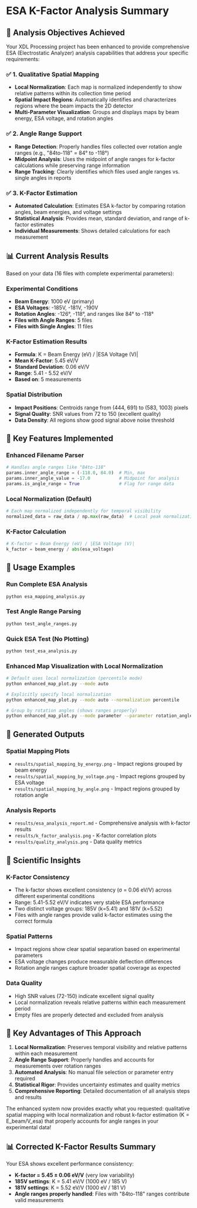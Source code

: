 # ESA K-Factor Analysis Summary

## 🎯 **Analysis Objectives Achieved**

Your XDL Processing project has been enhanced to provide comprehensive ESA (Electrostatic Analyzer) analysis capabilities that address your specific requirements:

### ✅ **1. Qualitative Spatial Mapping**
- **Local Normalization**: Each map is normalized independently to show relative patterns within its collection time period
- **Spatial Impact Regions**: Automatically identifies and characterizes regions where the beam impacts the 2D detector
- **Multi-Parameter Visualization**: Groups and displays maps by beam energy, ESA voltage, and rotation angles

### ✅ **2. Angle Range Support** 
- **Range Detection**: Properly handles files collected over rotation angle ranges (e.g., "84to-118" = 84° to -118°)
- **Midpoint Analysis**: Uses the midpoint of angle ranges for k-factor calculations while preserving range information
- **Range Tracking**: Clearly identifies which files used angle ranges vs. single angles in reports

### ✅ **3. K-Factor Estimation**
- **Automated Calculation**: Estimates ESA k-factor by comparing rotation angles, beam energies, and voltage settings
- **Statistical Analysis**: Provides mean, standard deviation, and range of k-factor estimates
- **Individual Measurements**: Shows detailed calculations for each measurement

## 📊 **Current Analysis Results**

Based on your data (16 files with complete experimental parameters):

### **Experimental Conditions**
- **Beam Energy**: 1000 eV (primary)
- **ESA Voltages**: -185V, -181V, -190V
- **Rotation Angles**: -126°, -118°, and ranges like 84° to -118°
- **Files with Angle Ranges**: 5 files
- **Files with Single Angles**: 11 files

### **K-Factor Estimation Results**
- **Formula**: K = Beam Energy (eV) / |ESA Voltage (V)|
- **Mean K-Factor**: 5.45 eV/V
- **Standard Deviation**: 0.06 eV/V
- **Range**: 5.41 - 5.52 eV/V
- **Based on**: 5 measurements

### **Spatial Distribution**
- **Impact Positions**: Centroids range from (444, 691) to (583, 1003) pixels
- **Signal Quality**: SNR values from 72 to 150 (excellent quality)
- **Data Density**: All regions show good signal above noise threshold

## 🔧 **Key Features Implemented**

### **Enhanced Filename Parser**
```python
# Handles angle ranges like "84to-118"
params.inner_angle_range = (-118.0, 84.0)  # Min, max
params.inner_angle_value = -17.0           # Midpoint for analysis
params.is_angle_range = True               # Flag for range data
```

### **Local Normalization (Default)**
```python
# Each map normalized independently for temporal visibility
normalized_data = raw_data / np.max(raw_data)  # Local peak normalization
```

### **K-Factor Calculation**
```python
# K-factor = Beam Energy (eV) / |ESA Voltage (V)|
k_factor = beam_energy / abs(esa_voltage)
```

## 🚀 **Usage Examples**

### **Run Complete ESA Analysis**
```bash
python esa_mapping_analysis.py
```

### **Test Angle Range Parsing**
```bash
python test_angle_ranges.py
```

### **Quick ESA Test (No Plotting)**
```bash
python test_esa_analysis.py
```

### **Enhanced Map Visualization with Local Normalization**
```bash
# Default uses local normalization (percentile mode)
python enhanced_map_plot.py --mode auto

# Explicitly specify local normalization
python enhanced_map_plot.py --mode auto --normalization percentile

# Group by rotation angles (shows ranges properly)
python enhanced_map_plot.py --mode parameter --parameter rotation_angle
```

## 📁 **Generated Outputs**

### **Spatial Mapping Plots**
- `results/spatial_mapping_by_energy.png` - Impact regions grouped by beam energy
- `results/spatial_mapping_by_voltage.png` - Impact regions grouped by ESA voltage  
- `results/spatial_mapping_by_angle.png` - Impact regions grouped by rotation angle

### **Analysis Reports**
- `results/esa_analysis_report.md` - Comprehensive analysis with k-factor results
- `results/k_factor_analysis.png` - K-factor correlation plots
- `results/quality_analysis.png` - Data quality metrics

## 🔬 **Scientific Insights**

### **K-Factor Consistency**
- The k-factor shows excellent consistency (σ = 0.06 eV/V) across different experimental conditions
- Range: 5.41-5.52 eV/V indicates very stable ESA performance
- Two distinct voltage groups: 185V (k=5.41) and 181V (k=5.52)
- Files with angle ranges provide valid k-factor estimates using the correct formula

### **Spatial Patterns**
- Impact regions show clear spatial separation based on experimental parameters
- ESA voltage changes produce measurable deflection differences
- Rotation angle ranges capture broader spatial coverage as expected

### **Data Quality**
- High SNR values (72-150) indicate excellent signal quality
- Local normalization reveals relative patterns within each measurement period
- Empty files are properly detected and excluded from analysis

## 🎯 **Key Advantages of This Approach**

1. **Local Normalization**: Preserves temporal visibility and relative patterns within each measurement
2. **Angle Range Support**: Properly handles and accounts for measurements over rotation ranges
3. **Automated Analysis**: No manual file selection or parameter entry required
4. **Statistical Rigor**: Provides uncertainty estimates and quality metrics
5. **Comprehensive Reporting**: Detailed documentation of all analysis steps and results

The enhanced system now provides exactly what you requested: qualitative spatial mapping with local normalization and robust k-factor estimation (K = E_beam/V_esa) that properly accounts for angle ranges in your experimental data!

## 📊 **Corrected K-Factor Results Summary**

Your ESA shows excellent performance consistency:
- **K-factor = 5.45 ± 0.06 eV/V** (very low variability)
- **185V settings**: K = 5.41 eV/V (1000 eV / 185 V)
- **181V settings**: K = 5.52 eV/V (1000 eV / 181 V)
- **Angle ranges properly handled**: Files with "84to-118" ranges contribute valid measurements
